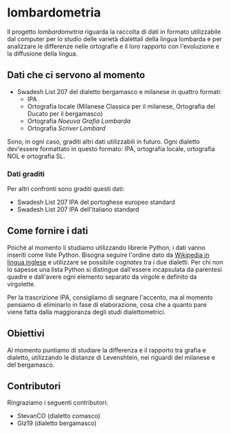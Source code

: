 # lombardometria
Il progetto _lombardometria_ riguarda la raccolta di dati in formato utilizzabile dal computer per lo studio delle varietà dialettali della lingua lombarda e per analizzare le differenze nelle ortografie e il loro rapporto con l'evoluzione e la diffusione della lingua.

## Dati che ci servono al momento
- Swadesh List 207 del dialetto bergamasco e milanese in quattro formati:
  - IPA
  - Ortografia locale (Milanese Classica per il milanese, Ortografia del Ducato per il bergamasco)
  - Ortografia _Noeuva Grafia Lombarda_
  - Ortografia _Scriver Lombard_

Sono, in ogni caso, graditi altri dati utilizzabili in futuro. Ogni dialetto dev'essere formattato in questo formato: IPA, ortografia locale, ortografia NOL e ortografia SL.

### Dati graditi
Per altri confronti sono graditi questi dati:
- Swadesh List 207 IPA del portoghese europeo standard
- Swadesh List 207 IPA dell'italiano standard

## Come fornire i dati
Poiché al momento li studiamo utilizzando librerie Python, i dati vanno inseriti come liste Python. Bisogna seguire l'ordine dato da [Wikipedia in lingua inglese](https://en.wikipedia.org/wiki/Swadesh_list) e utilizzare se possibile _cognates_ tra i due dialetti. Per chi non lo sapesse una lista Python si distingue dall'essere incapsulata da parentesi quadre e dall'avere ogni elemento separato da virgole e definito da virgolette.

Per la trascrizione IPA, consigliamo di segnare l'accento, ma al momento pensiamo di eliminarlo in fase di elaborazione, cosa che a quanto pare viene fatta dalla maggioranza degli studi dialettometrici.

## Obiettivi
Al momento puntiamo di studiare la differenza e il rapporto tra grafia e dialetto, utilizzando le distanze di Levenshtein, nei riguardi del milanese e del bergamasco.

## Contributori
Ringraziamo i seguenti contributori:
- StevanCO (dialetto comasco)
- Glz19 (dialetto bergamasco)
